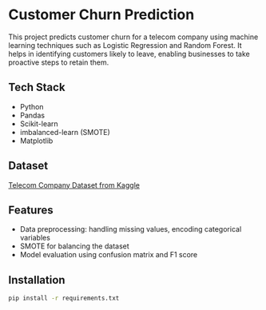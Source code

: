 # Customer Churn Prediction

This project predicts customer churn for a telecom company using machine learning techniques such as Logistic Regression and Random Forest. It helps in identifying customers likely to leave, enabling businesses to take proactive steps to retain them.

## Tech Stack
- Python
- Pandas
- Scikit-learn
- imbalanced-learn (SMOTE)
- Matplotlib

## Dataset
[Telecom Company Dataset from Kaggle](https://www.kaggle.com/datasets/blastchar/telco-customer-churn)

## Features
- Data preprocessing: handling missing values, encoding categorical variables
- SMOTE for balancing the dataset
- Model evaluation using confusion matrix and F1 score

## Installation
```bash
pip install -r requirements.txt
